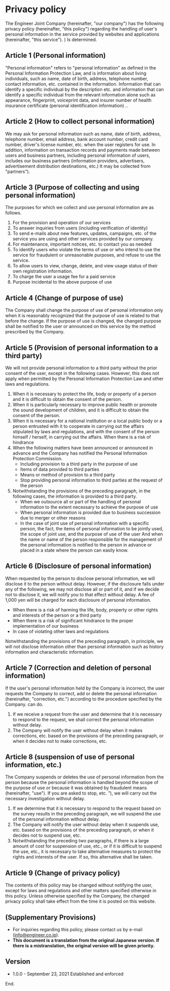 
# Privacy policy

The Engineer Joint Company (hereinafter, "our company") has the following privacy policy (hereinafter, "this policy") regarding the handling of user's personal information in the service provided by websites and applications (hereinafter, "this service"). ) Is determined.

## Article 1 (Personal information)

"Personal information" refers to "personal information" as defined in the Personal Information Protection Law, and is information about living individuals, such as name, date of birth, address, telephone number, contact information, etc. contained in the information. Information that can identify a specific individual by the description etc. and information that can identify a specific individual from the relevant information alone such as appearance, fingerprint, voiceprint data, and insurer number of health insurance certificate (personal identification information) ..

## Article 2 (How to collect personal information)

We may ask for personal information such as name, date of birth, address, telephone number, email address, bank account number, credit card number, driver's license number, etc. when the user registers for use. In addition, information on transaction records and payments made between users and business partners, including personal information of users, includes our business partners (information providers, advertisers, advertisement distribution destinations, etc.) It may be collected from "partners").

## Article 3 (Purpose of collecting and using personal information)

The purposes for which we collect and use personal information are as follows.

1. For the provision and operation of our services
1. To answer inquiries from users (including verification of identity)
1. To send e-mails about new features, updates, campaigns, etc. of the service you are using and other services provided by our company.
1. For maintenance, important notices, etc. to contact you as needed
1. To identify users who violate the terms of use or who intend to use the service for fraudulent or unreasonable purposes, and refuse to use the service.
1. To allow users to view, change, delete, and view usage status of their own registration information.
1. To charge the user a usage fee for a paid service
1. Purpose incidental to the above purpose of use

## Article 4 (Change of purpose of use)

The Company shall change the purpose of use of personal information only when it is reasonably recognized that the purpose of use is related to that before the change.
If the purpose of use is changed, the changed purpose shall be notified to the user or announced on this service by the method prescribed by the Company.

## Article 5 (Provision of personal information to a third party)

We will not provide personal information to a third party without the prior consent of the user, except in the following cases. However, this does not apply when permitted by the Personal Information Protection Law and other laws and regulations.

1. When it is necessary to protect the life, body or property of a person and it is difficult to obtain the consent of the person.
1. When it is particularly necessary to improve public health or promote the sound development of children, and it is difficult to obtain the consent of the person.
1. When it is necessary for a national institution or a local public body or a person entrusted with it to cooperate in carrying out the affairs stipulated by laws and regulations, and with the consent of the person himself / herself, in carrying out the affairs. When there is a risk of hindrance
1. When the following matters have been announced or announced in advance and the Company has notified the Personal Information Protection Commission.
    - Including provision to a third party in the purpose of use
    - Items of data provided to third parties
    - Means or method of provision to a third party
    - Stop providing personal information to third parties at the request of the person
1. Notwithstanding the provisions of the preceding paragraph, in the following cases, the information is provided to a third party.
    - When we outsource all or part of the handling of personal information to the extent necessary to achieve the purpose of use
    - When personal information is provided due to business succession due to merger or other reasons
    - In the case of joint use of personal information with a specific person, the fact, the items of personal information to be jointly used, the scope of joint use, and the purpose of use of the user And when the name or name of the person responsible for the management of the personal information is notified to the person in advance or placed in a state where the person can easily know.

## Article 6 (Disclosure of personal information)

When requested by the person to disclose personal information, we will disclose it to the person without delay. However, if the disclosure falls under any of the following, we may not disclose all or part of it, and if we decide not to disclose it, we will notify you to that effect without delay. A fee of 1,000 yen will be charged for each disclosure of personal information.

- When there is a risk of harming the life, body, property or other rights and interests of the person or a third party
- When there is a risk of significant hindrance to the proper implementation of our business
- In case of violating other laws and regulations

Notwithstanding the provisions of the preceding paragraph, in principle, we will not disclose information other than personal information such as history information and characteristic information.

## Article 7 (Correction and deletion of personal information)

If the user's personal information held by the Company is incorrect, the user requests the Company to correct, add or delete the personal information (hereinafter, "correction, etc.") according to the procedure specified by the Company. can do.

1. If we receive a request from the user and determine that it is necessary to respond to the request, we shall correct the personal information without delay.
1. The Company will notify the user without delay when it makes corrections, etc. based on the provisions of the preceding paragraph, or when it decides not to make corrections, etc.

## Article 8 (suspension of use of personal information, etc.)

The Company suspends or deletes the use of personal information from the person because the personal information is handled beyond the scope of the purpose of use or because it was obtained by fraudulent means (hereinafter, "use"). If you are asked to stop, etc. ”), we will carry out the necessary investigation without delay.

1. If we determine that it is necessary to respond to the request based on the survey results in the preceding paragraph, we will suspend the use of the personal information without delay.
1. The Company will notify the user without delay when it suspends use, etc. based on the provisions of the preceding paragraph, or when it decides not to suspend use, etc.
1. Notwithstanding the preceding two paragraphs, if there is a large amount of cost for suspension of use, etc., or if it is difficult to suspend the use, etc., it is necessary to take alternative measures to protect the rights and interests of the user. If so, this alternative shall be taken.

## Article 9 (Change of privacy policy)

The contents of this policy may be changed without notifying the user, except for laws and regulations and other matters specified otherwise in this policy.
Unless otherwise specified by the Company, the changed privacy policy shall take effect from the time it is posted on this website.

## (Supplementary Provisions)

- For inquiries regarding this policy, please contact us by e-mail (info@engineer.co.jp).
- **This document is a translation from the original Japanese version. If there is a mistranslation, the original version will be given priority.**

## Version

- 1.0.0 - September 23, 2021 Established and enforced

End.

